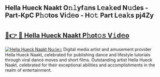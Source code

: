 ## Hella Hueck Naakt O𝚗𝚕yf𝚊ns L𝚎a𝚔ed N𝚞𝚍es - Part-KpC P𝚑𝚘tos Vi𝚍𝚎o - H𝚘𝚝 Part L𝚎a𝚔s pj4Zy

# <h2><a href="http://kf0h5qm.oniu.top/?m=Hella+Hueck+Naakt">🔗👉 🔴 Hella Hueck Naakt P𝚑ot𝚘𝚜 V𝚒d𝚎o</a></h2>

[![Hella Hueck Naakt Nu𝚍e𝚜](https://i.imgur.com/0qMVB7G.gif)](http://kf0h5qm.oniu.top/?m=Hella+Hueck+Naakt)
Digital media artist and amusement provider Hella Hueck Naakt, celebrated for publishing dance and lifestyle tutorials through viral dance moves and short films. Outstanding artist Hella Hueck Naakt, celebrated for their exceptional abilities and accomplishments in the realm of entertainment.  

